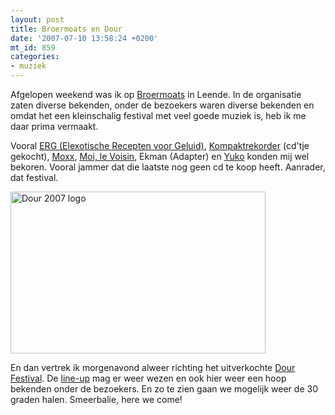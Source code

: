 ```yaml
---
layout: post
title: Broermoats en Dour
date: '2007-07-10 13:58:24 +0200'
mt_id: 859
categories:
- muziek
---
```

Afgelopen weekend was ik op <a href="http://www.broermoats.nl/">Broermoats</a> in Leende. In de organisatie zaten diverse bekenden, onder de bezoekers waren diverse bekenden en omdat het een kleinschalig festival met veel goede muziek is, heb ik me daar prima vermaakt.

Vooral <a href="http://www.fraknoise.nl/ERG/">ERG (Elexotische Recepten voor Geluid)</a>, <a href="http://www.kompaktrekorder.com/">Kompaktrekorder</a> (cd'tje gekocht), <a href="http://www.moxx.nl/">Moxx</a>, <a href="http://www.moilevoisin.nl/">Moi, le Voisin</a>, Ekman (Adapter) en <a href="http://www.myspace.com/yukotheband">Yuko</a> konden mij wel bekoren. Vooral jammer dat die laatste nog geen cd te koop heeft. Aanrader, dat festival.

<img src="{{ site.url }}/images/dour_logo_2007.jpg" width="408" height="259" alt="Dour 2007 logo" />

En dan vertrek ik morgenavond alweer richting het uitverkochte <a href="http://www.dourfestival.be/nl/">Dour Festival</a>. De <a href="http://www.dourfestival.be/nl/2007/lineup">line-up</a> mag er weer wezen en ook hier weer een hoop bekenden onder de bezoekers. En zo te zien gaan we mogelijk weer de 30 graden halen. Smeerbalie, here we come!
